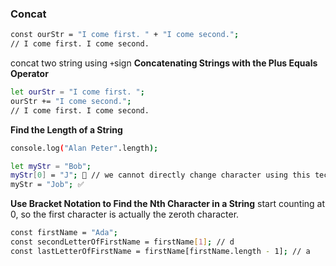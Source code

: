 ### Concat

```bash
const ourStr = "I come first. " + "I come second.";
// I come first. I come second.
```

concat two string using `+`sign
**Concatenating Strings with the Plus Equals Operator**

```bash
let ourStr = "I come first. ";
ourStr += "I come second.";
// I come first. I come second.
```

**Find the Length of a String**

```bash
console.log("Alan Peter".length);
```

```bash
let myStr = "Bob";
myStr[0] = "J"; 🚫 // we cannot directly change character using this technique
myStr = "Job"; ✅
```

**Use Bracket Notation to Find the Nth Character in a String**
start counting at 0, so the first character is actually the zeroth character.

```bash
const firstName = "Ada";
const secondLetterOfFirstName = firstName[1]; // d
const lastLetterOfFirstName = firstName[firstName.length - 1]; // a
```
